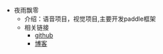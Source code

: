 - 夜雨飘零
  - 介绍：语音项目，视觉项目,主要开发paddle框架
  - 相关链接
    - [github](https://github.com/yeyupiaoling)
    - [博客](https://yeyupiaoling.blog.csdn.net)